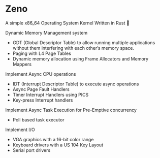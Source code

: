 # Zeno

A simple x86_64 Operating System Kernel Written in Rust 🦀

Dynamic Memory Management system
- GDT (Global Descriptor Table) to allow running multiple applications without them interfering with each other’s memory space.
- Paging with L4 Page Tables
- Dynamic memory allocation using Frame Allocators and Memory Mappers

Implement Async CPU operations
- IDT (Interrupt Descriptor Table) to execute async operations
- Async Page Fault Handlers
- Timer Interrupt Handlers using PICS
- Key-press Interrupt handlers

Implement Async Task Execution for Pre-Emptive concurrency
- Poll based task executor

Implement I/O
- VGA graphics with a 16-bit color range
- Keyboard drivers with a US 104 Key Layout
- Serial port drivers
